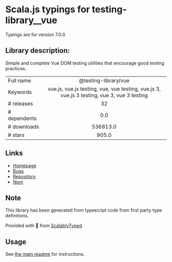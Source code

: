 
# Scala.js typings for testing-library__vue

Typings are for version 7.0.0

## Library description:
Simple and complete Vue DOM testing utilities that encourage good testing practices.

|                    |                 |
| ------------------ | :-------------: |
| Full name          | @testing-library/vue |
| Keywords           | vue.js, vue.js testing, vue, vue testing, vue.js 3, vue.js 3 testing, vue 3, vue 3 testing |
| # releases         | 32 |
| # dependents       | 0.0 |
| # downloads        | 536813.0 |
| # stars            | 905.0 |

## Links
- [Homepage](https://github.com/testing-library/vue-testing-library#readme)
- [Bugs](https://github.com/testing-library/vue-testing-library/issues)
- [Repository](https://github.com/testing-library/vue-testing-library)
- [Npm](https://www.npmjs.com/package/%40testing-library%2Fvue)
    


## Note
This library has been generated from typescript code from first party type definitions.

Provided with :purple_heart: from [ScalablyTyped](https://github.com/oyvindberg/ScalablyTyped)

## Usage
See [the main readme](../../readme.md) for instructions.


